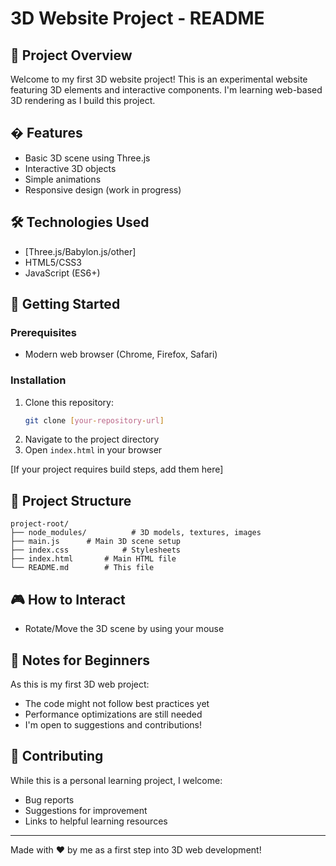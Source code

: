 # 3D Website Project - README

## 🌟 Project Overview
Welcome to my first 3D website project! This is an experimental website featuring 3D elements and interactive components. I'm learning web-based 3D rendering as I build this project.

## � Features
- Basic 3D scene using Three.js
- Interactive 3D objects
- Simple animations
- Responsive design (work in progress)

## 🛠️ Technologies Used
- [Three.js/Babylon.js/other]
- HTML5/CSS3
- JavaScript (ES6+)

## 🚀 Getting Started

### Prerequisites
- Modern web browser (Chrome, Firefox, Safari)

### Installation
1. Clone this repository:
   ```bash
   git clone [your-repository-url]
   ```
2. Navigate to the project directory
3. Open `index.html` in your browser

[If your project requires build steps, add them here]

## 📂 Project Structure
```
project-root/
├── node_modules/          # 3D models, textures, images
├── main.js      # Main 3D scene setup
├── index.css            # Stylesheets
├── index.html       # Main HTML file
└── README.md        # This file
```

## 🎮 How to Interact
- Rotate/Move the 3D scene by using your mouse

## 📝 Notes for Beginners
As this is my first 3D web project:
- The code might not follow best practices yet
- Performance optimizations are still needed
- I'm open to suggestions and contributions!

## 🤝 Contributing
While this is a personal learning project, I welcome:
- Bug reports
- Suggestions for improvement
- Links to helpful learning resources

---

Made with ❤️ by me as a first step into 3D web development!
